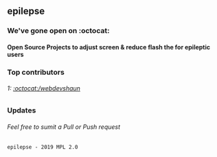 ## epilepse
### We've gone open on :octocat:
#### Open Source Projects to adjust screen & reduce flash the for epileptic users
### Top contributors
###### 1: <a href="https://github.com/webdevshaun"> :octocat:/webdevshaun</a>
### Updates
###### Feel free to sumit a Pull or Push request 
`epilepse - 2019 MPL 2.0`

